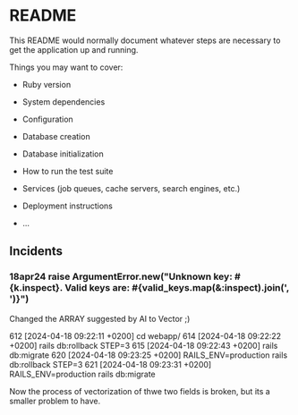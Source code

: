 # README

This README would normally document whatever steps are necessary to get the
application up and running.

Things you may want to cover:

* Ruby version

* System dependencies

* Configuration

* Database creation

* Database initialization

* How to run the test suite

* Services (job queues, cache servers, search engines, etc.)

* Deployment instructions

* ...

## Incidents

### 18apr24 raise ArgumentError.new("Unknown key: #{k.inspect}. Valid keys are: #{valid_keys.map(&:inspect).join(', ')}")

Changed the ARRAY suggested by AI to Vector ;)

  612  [2024-04-18 09:22:11 +0200] cd webapp/
  614  [2024-04-18 09:22:22 +0200] rails db:rollback STEP=3
  615  [2024-04-18 09:22:43 +0200] rails db:migrate
  620  [2024-04-18 09:23:25 +0200] RAILS_ENV=production rails db:rollback STEP=3
  621  [2024-04-18 09:23:31 +0200] RAILS_ENV=production rails db:migrate

Now the process of vectorization of thwe two fields is broken, but its a smaller problem to have.
